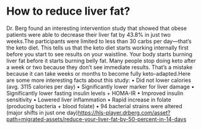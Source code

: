 # How to reduce liver fat?

Dr. Berg found an interesting intervention study that showed that obese patients were able to decrease their liver fat by 43.8% in just two weeks.The participants were limited to less than 30 carbs per day—that’s the keto diet. This tells us that the keto diet starts working internally first before you start to see results on your waistline. Your body starts burning liver fat before it starts burning belly fat. Many people stop doing keto after a week or two because they don’t see immediate results. That’s a mistake because it can take weeks or months to become fully keto-adapted.Here are some more interesting facts about this study: • Did not lower calories (avg. 3115 calories per day) • Significantly lower marker for liver damage • Significantly lower fasting insulin levels + HOMA-IR • Improved insulin sensitivity • Lowered liver inflammation • Rapid increase in folate (producing bacteria + blood folate) • 94 bacterial strains were altered (major shifts in just one day)https://hls-player.drberg.com/asset?path=migrated-assets/reduce-your-liver-fat-by-50-percent-in-14-days
